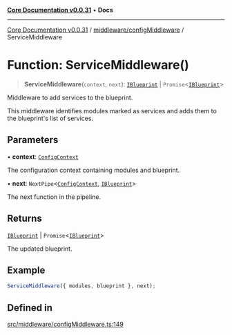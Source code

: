 [**Core Documentation v0.0.31**](../../../README.md) • **Docs**

***

[Core Documentation v0.0.31](../../../modules.md) / [middleware/configMiddleware](../README.md) / ServiceMiddleware

# Function: ServiceMiddleware()

> **ServiceMiddleware**(`context`, `next`): [`IBlueprint`](../../../definitions/type-aliases/IBlueprint.md) \| `Promise`\<[`IBlueprint`](../../../definitions/type-aliases/IBlueprint.md)\>

Middleware to add services to the blueprint.

This middleware identifies modules marked as services and adds them to the blueprint's list
of services.

## Parameters

• **context**: [`ConfigContext`](../../../definitions/interfaces/ConfigContext.md)

The configuration context containing modules and blueprint.

• **next**: `NextPipe`\<[`ConfigContext`](../../../definitions/interfaces/ConfigContext.md), [`IBlueprint`](../../../definitions/type-aliases/IBlueprint.md)\>

The next function in the pipeline.

## Returns

[`IBlueprint`](../../../definitions/type-aliases/IBlueprint.md) \| `Promise`\<[`IBlueprint`](../../../definitions/type-aliases/IBlueprint.md)\>

The updated blueprint.

## Example

```typescript
ServiceMiddleware({ modules, blueprint }, next);
```

## Defined in

[src/middleware/configMiddleware.ts:149](https://github.com/stonemjs/core/blob/c4dbb69a8c86aa6134b62f7d9cac7dabb444c749/src/middleware/configMiddleware.ts#L149)
